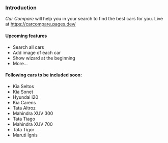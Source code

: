 

### Introduction

*Car Compare* will help you in your search to find the best cars for you.
Live at https://carcompare.pages.dev/


#### Upcoming features

* Search all cars
* Add image of each car
* Show wizard at the beginning
* More...

#### Following cars to be included soon:

* Kia Seltos
* Kia Sonet
* Hyundai i20
* Kia Carens
* Tata Altroz
* Mahindra XUV 300
* Tata Tiago
* Mahindra XUV 700
* Tata Tigor
* Maruti Ignis




